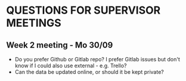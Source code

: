# QUESTIONS FOR SUPERVISOR MEETINGS

## Week 2 meeting - Mo 30/09
* Do you prefer Github or Gitlab repo? I prefer Gitlab issues but don't know if I could also use external - e.g. Trello?
* Can the data be updated online, or should it be kept private?
